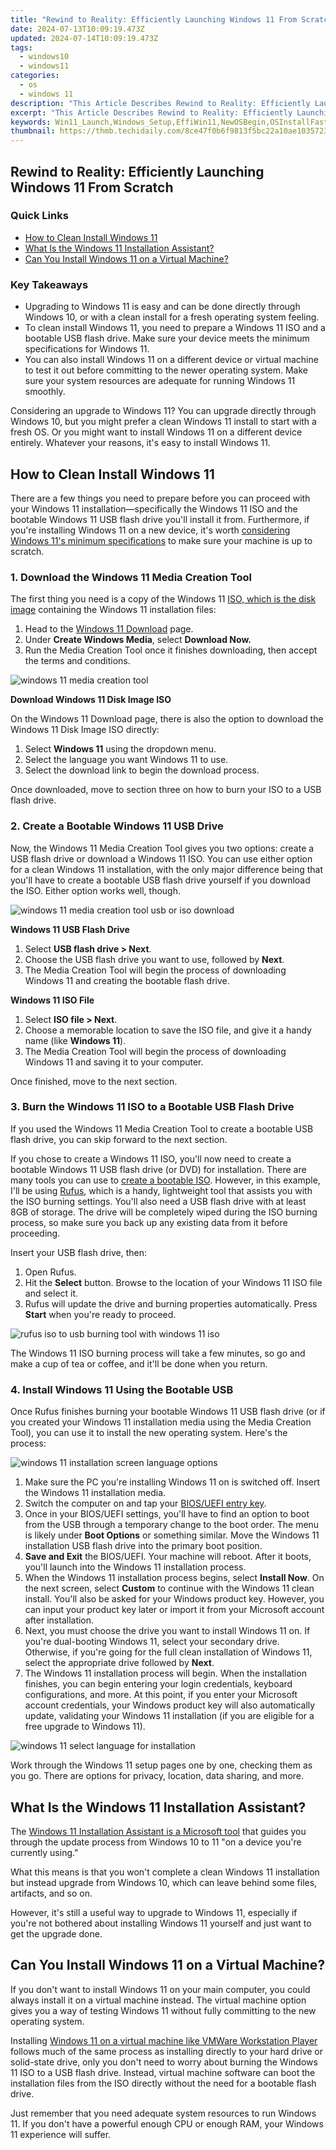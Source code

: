 ```yaml
---
title: "Rewind to Reality: Efficiently Launching Windows 11 From Scratch"
date: 2024-07-13T10:09:19.473Z
updated: 2024-07-14T10:09:19.473Z
tags:
  - windows10
  - windows11
categories:
  - os
  - windows 11
description: "This Article Describes Rewind to Reality: Efficiently Launching Windows 11 From Scratch"
excerpt: "This Article Describes Rewind to Reality: Efficiently Launching Windows 11 From Scratch"
keywords: Win11_Launch,Windows_Setup,EffiWin11,NewOSBegin,OSInstallFast,RealityUpgrade,LaunchWin11Efficiently
thumbnail: https://thmb.techidaily.com/8ce47f0b6f9813f5bc22a10ae1035723a396d6df9ac3890df3f71584e5d0f8e3.jpg
---
```


## Rewind to Reality: Efficiently Launching Windows 11 From Scratch

### Quick Links

* [How to Clean Install Windows 11](#how-to-clean-install-windows-11)
* [What Is the Windows 11 Installation Assistant?](#what-is-the-windows-11-installation-assistant)
* [Can You Install Windows 11 on a Virtual Machine?](#can-you-install-windows-11-on-a-virtual-machine)

### Key Takeaways

* Upgrading to Windows 11 is easy and can be done directly through Windows 10, or with a clean install for a fresh operating system feeling.
* To clean install Windows 11, you need to prepare a Windows 11 ISO and a bootable USB flash drive. Make sure your device meets the minimum specifications for Windows 11\.
* You can also install Windows 11 on a different device or virtual machine to test it out before committing to the newer operating system. Make sure your system resources are adequate for running Windows 11 smoothly.

 Considering an upgrade to Windows 11? You can upgrade directly through Windows 10, but you might prefer a clean Windows 11 install to start with a fresh OS. Or you might want to install Windows 11 on a different device entirely. Whatever your reasons, it's easy to install Windows 11\.

## How to Clean Install Windows 11

 There are a few things you need to prepare before you can proceed with your Windows 11 installation—specifically the Windows 11 ISO and the bootable Windows 11 USB flash drive you'll install it from. Furthermore, if you're installing Windows 11 on a new device, it's worth [considering Windows 11's minimum specifications](https://www.makeuseof.com/windows-11-old-pc-to-go-rufus/) to make sure your machine is up to scratch.

### 1\. Download the Windows 11 Media Creation Tool

 The first thing you need is a copy of the Windows 11 [ISO, which is the disk image](https://www.makeuseof.com/what-is-a-disk-image-explained/) containing the Windows 11 installation files:

1. Head to the [Windows 11 Download](https://www.microsoft.com/software-download/windows11) page.
2. Under **Create Windows Media**, select **Download Now.**
3. Run the Media Creation Tool once it finishes downloading, then accept the terms and conditions.

![windows 11 media creation tool](https://static1.makeuseofimages.com/wordpress/wp-content/uploads/2024/01/windows-11-media-creation-tool.jpg)

**Download Windows 11 Disk Image ISO**

 On the Windows 11 Download page, there is also the option to download the Windows 11 Disk Image ISO directly:

1. Select **Windows 11** using the dropdown menu.
2. Select the language you want Windows 11 to use.
3. Select the download link to begin the download process.

 Once downloaded, move to section three on how to burn your ISO to a USB flash drive.

### 2\. Create a Bootable Windows 11 USB Drive

 Now, the Windows 11 Media Creation Tool gives you two options: create a USB flash drive or download a Windows 11 ISO. You can use either option for a clean Windows 11 installation, with the only major difference being that you'll have to create a bootable USB flash drive yourself if you download the ISO. Either option works well, though.

![windows 11 media creation tool usb or iso download](https://static1.makeuseofimages.com/wordpress/wp-content/uploads/2024/01/windows-11-media-creation-tool-usb-or-iso-download.jpg)

**Windows 11 USB Flash Drive**

1. Select **USB flash drive > Next**.
2. Choose the USB flash drive you want to use, followed by **Next**.
3. The Media Creation Tool will begin the process of downloading Windows 11 and creating the bootable flash drive.

**Windows 11 ISO File**

1. Select **ISO file > Next**.
2. Choose a memorable location to save the ISO file, and give it a handy name (like **Windows 11**).
3. The Media Creation Tool will begin the process of downloading Windows 11 and saving it to your computer.

 Once finished, move to the next section.

### 3\. Burn the Windows 11 ISO to a Bootable USB Flash Drive

 If you used the Windows 11 Media Creation Tool to create a bootable USB flash drive, you can skip forward to the next section.

 If you chose to create a Windows 11 ISO, you'll now need to create a bootable Windows 11 USB flash drive (or DVD) for installation. There are many tools you can use to [create a bootable ISO](https://www.makeuseof.com/tag/10-tools-make-bootable-usb-iso-file/). However, in this example, I'll be using [Rufus](https://rufus.ie/en/), which is a handy, lightweight tool that assists you with the ISO burning settings. You'll also need a USB flash drive with at least 8GB of storage. The drive will be completely wiped during the ISO burning process, so make sure you back up any existing data from it before proceeding.

 Insert your USB flash drive, then:

1. Open Rufus.
2. Hit the **Select** button. Browse to the location of your Windows 11 ISO file and select it.
3. Rufus will update the drive and burning properties automatically. Press **Start** when you're ready to proceed.

![rufus iso to usb burning tool with windows 11 iso](https://static1.makeuseofimages.com/wordpress/wp-content/uploads/2024/01/rufus-iso-to-usb-burning-tool-with-windows-11-iso.jpg)

 The Windows 11 ISO burning process will take a few minutes, so go and make a cup of tea or coffee, and it'll be done when you return.

### 4\. Install Windows 11 Using the Bootable USB

 Once Rufus finishes burning your bootable Windows 11 USB flash drive (or if you created your Windows 11 installation media using the Media Creation Tool), you can use it to install the new operating system. Here's the process:

![windows 11 installation screen language options](https://static1.makeuseofimages.com/wordpress/wp-content/uploads/2024/01/windows-11-installation-screen-language-options.jpg)

1. Make sure the PC you're installing Windows 11 on is switched off. Insert the Windows 11 installation media.
2. Switch the computer on and tap your [BIOS/UEFI entry key](https://www.makeuseof.com/tag/enter-bios-computer/).
3. Once in your BIOS/UEFI settings, you'll have to find an option to boot from the USB through a temporary change to the boot order. The menu is likely under **Boot Options** or something similar. Move the Windows 11 installation USB flash drive into the primary boot position.
4. **Save and Exit** the BIOS/UEFI. Your machine will reboot. After it boots, you'll launch into the Windows 11 installation process.
5. When the Windows 11 installation process begins, select **Install Now**. On the next screen, select **Custom** to continue with the Windows 11 clean install. You'll also be asked for your Windows product key. However, you can input your product key later or import it from your Microsoft account after installation.
6. Next, you must choose the drive you want to install Windows 11 on. If you're dual-booting Windows 11, select your secondary drive. Otherwise, if you're going for the full clean installation of Windows 11, select the appropriate drive followed by **Next**.
7. The Windows 11 installation process will begin. When the installation finishes, you can begin entering your login credentials, keyboard configurations, and more. At this point, if you enter your Microsoft account credentials, your Windows product key will also automatically update, validating your Windows 11 installation (if you are eligible for a free upgrade to Windows 11).

![windows 11 select language for installation](https://static1.makeuseofimages.com/wordpress/wp-content/uploads/2021/09/windows-11-select-language-for-installation.jpg)

 Work through the Windows 11 setup pages one by one, checking them as you go. There are options for privacy, location, data sharing, and more.

## What Is the Windows 11 Installation Assistant?

 The [Windows 11 Installation Assistant is a Microsoft tool](https://www.makeuseof.com/windows-11-installation-assistant-guide/) that guides you through the update process from Windows 10 to 11 "on a device you're currently using."

 What this means is that you won't complete a clean Windows 11 installation but instead upgrade from Windows 10, which can leave behind some files, artifacts, and so on.

 However, it's still a useful way to upgrade to Windows 11, especially if you're not bothered about installing Windows 11 yourself and just want to get the upgrade done.

## Can You Install Windows 11 on a Virtual Machine?

 If you don't want to install Windows 11 on your main computer, you could always install it on a virtual machine instead. The virtual machine option gives you a way of testing Windows 11 without fully committing to the new operating system.

 Installing [Windows 11 on a virtual machine like VMWare Workstation Player](https://www.makeuseof.com/install-windows-11-vmware-workstation-17-player/) follows much of the same process as installing directly to your hard drive or solid-state drive, only you don't need to worry about burning the Windows 11 ISO to a USB flash drive. Instead, virtual machine software can boot the installation files from the ISO directly without the need for a bootable flash drive.

 Just remember that you need adequate system resources to run Windows 11\. If you don't have a powerful enough CPU or enough RAM, your Windows 11 experience will suffer.



<ins class="adsbygoogle"
      style="display:block"
      data-ad-client="ca-pub-7571918770474297"
      data-ad-slot="8358498916"
      data-ad-format="auto"
      data-full-width-responsive="true"></ins>

